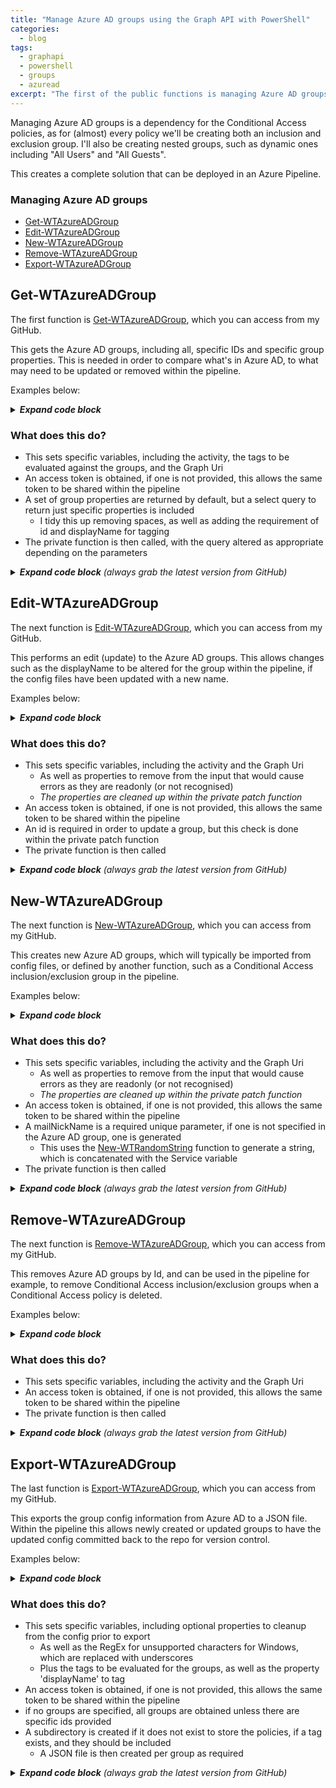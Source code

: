 ```yaml
---
title: "Manage Azure AD groups using the Graph API with PowerShell"
categories:
  - blog
tags:
  - graphapi
  - powershell
  - groups
  - azuread
excerpt: "The first of the public functions is managing Azure AD groups, this is a dependency for the Conditional Access policies, so seems a good place to start..."
---
```

Managing Azure AD groups is a dependency for the Conditional Access policies, as for (almost) every policy we'll be creating both an inclusion and exclusion group. I'll also be creating nested groups, such as dynamic ones including "All Users" and "All Guests".

This creates a complete solution that can be deployed in an Azure Pipeline.

### Managing Azure AD groups
- [Get-WTAzureADGroup][function-get]
- [Edit-WTAzureADGroup][function-edit]
- [New-WTAzureADGroup][function-new]
- [Remove-WTAzureADGroup][function-remove]
- [Export-WTAzureADGroup][function-export]

## Get-WTAzureADGroup
The first function is [Get-WTAzureADGroup][function-get], which you can access from my GitHub.

This gets the Azure AD groups, including all, specific IDs and specific group properties. This is needed in order to compare what's in Azure AD, to what may need to be updated or removed within the pipeline.

Examples below:

<details>
  <summary><em><strong>Expand code block</strong></em></summary>

```powershell
# Clone repo that contains the Graph API and ToolKit functions
git clone --branch main --single-branch https://github.com/wesley-trust/GraphAPI.git
git clone --branch main --single-branch https://github.com/wesley-trust/ToolKit.git

# Dot source function into memory
. .\GraphAPI\Public\AzureAD\Groups\Get-WTAzureADGroup.ps1

# Define Variables
$ClientID = "sdg23497-sd82-983s-sdf23-dsf234kafs24"
$ClientSecret = "khsdfhbdfg723498345_sdfkjbdf~-SDFFG1"
$TenantDomain = "wesleytrustsandbox.onmicrosoft.com"
$IDs = @("gkg23497-43gf-983s-5fg36-dsf234kafs24","hsw23497-hg5d-t59b-fd35k-dsf234kafs24")
$AccessToken = "HWYLAqz6PipzzdtPwRnSN0Socozs2lZ7nsFky90UlDGTmaZY1foVojTUqFgm1vw0iBslogoP"

# Create hashtable
$ServicePrincipal = @{
  ClientID     = $ClientID
  ClientSecret = $ClientSecret
  TenantDomain = $TenantDomain
}

# Get all groups, splat the hashtable containing the service principal to obtain an access token
Get-WTAzureADGroup @ServicePrincipal

# Pipe specific IDs to get to the function, splat the hashtable containing the service principal
$IDs | Get-WTAzureADGroup @ServicePrincipal

# Or specify each parameter individually, including an access token previously obtained
Get-WTAzureADGroup -AccessToken $AccessToken -IDs $IDs
```

</details>

### What does this do?
- This sets specific variables, including the activity, the tags to be evaluated against the groups, and the Graph Uri
- An access token is obtained, if one is not provided, this allows the same token to be shared within the pipeline
- A set of group properties are returned by default, but a select query to return just specific properties is included
  - I tidy this up removing spaces, as well as adding the requirement of id and displayName for tagging
- The private function is then called, with the query altered as appropriate depending on the parameters

<details>
  <summary><em><strong>Expand code block</strong> (always grab the latest version from GitHub)</em></summary>

```powershell
function Get-WTAzureADGroup {
    [cmdletbinding()]
    param (
        [parameter(
            Mandatory = $false,
            ValueFromPipeLineByPropertyName = $true,
            HelpMessage = "Client ID for the Azure AD service principal with Azure AD group Graph permissions"
        )]
        [string]$ClientID,
        [parameter(
            Mandatory = $false,
            ValueFromPipeLineByPropertyName = $true,
            HelpMessage = "Client secret for the Azure AD service principal with Azure AD group Graph permissions"
        )]
        [string]$ClientSecret,
        [parameter(
            Mandatory = $false,
            ValueFromPipeLineByPropertyName = $true,
            HelpMessage = "The initial domain (onmicrosoft.com) of the tenant"
        )]
        [string]$TenantDomain,
        [parameter(
            Mandatory = $false,
            ValueFromPipeLineByPropertyName = $true,
            HelpMessage = "The access token, obtained from executing Get-WTGraphAccessToken"
        )]
        [string]$AccessToken,
        [parameter(
            Mandatory = $false,
            ValueFromPipeLineByPropertyName = $true,
            HelpMessage = "Specify whether to exclude features in preview, a production API version will be used instead"
        )]
        [switch]$ExcludePreviewFeatures,
        [parameter(
            Mandatory = $false,
            ValueFromPipeLineByPropertyName = $true,
            HelpMessage = "Specify whether to exclude tag processing of groups"
        )]
        [switch]$ExcludeTagEvaluation,
        [parameter(
            Mandatory = $false,
            ValueFromPipeLineByPropertyName = $true,
            ValueFromPipeLine = $true,
            HelpMessage = "The Azure AD groups to get, this must contain valid id(s)"
        )]
        [Alias("id", "GroupID", "GroupIDs")]
        [string[]]$IDs,
        [parameter(
            Mandatory = $false,
            ValueFromPipeLineByPropertyName = $true,
            HelpMessage = "Comma separated list of properties, 'id' is always selected, 'displayName' will also be selected if tagging is not excluded"
        )]
        [string]$Select
    )
    Begin {
        try {
            # Function definitions
            $Functions = @(
                "GraphAPI\Public\Authentication\Get-WTGraphAccessToken.ps1",
                "GraphAPI\Private\Invoke-WTGraphGet.ps1"
            )

            # Function dot source
            foreach ($Function in $Functions) {
                . $Function
            }

            # Variables
            $Activity = "Getting Azure AD groups"
            $Uri = "groups"
            $Tags = @("SVC", "REF", "ENV")

        }
        catch {
            Write-Error -Message $_.Exception
            throw $_.exception
        }
    }
    Process {
        try {

            # If there is no access token, obtain one
            if (!$AccessToken) {
                $AccessToken = Get-WTGraphAccessToken `
                    -ClientID $ClientID `
                    -ClientSecret $ClientSecret `
                    -TenantDomain $TenantDomain
            }
            if ($AccessToken) {
                
                # Build Parameters
                $Parameters = @{
                    AccessToken = $AccessToken
                    Activity    = $Activity
                }
                if ($ExcludePreviewFeatures) {
                    $Parameters.Add("ExcludePreviewFeatures", $true)
                }
                if (!$ExcludeTagEvaluation) {
                    $Parameters.Add("Tags", $Tags)
                }

                # If select is specified, a different query should be built
                if ($Select) {
                    
                    # Clean up input to remove remove any spaces
                    $Select = $Select.Replace(" ", "")

                    # Adding 'id' which is required for a result, 'displayName' is also added if tagging is not excluded, as it is a dependency
                    $Select = "id,$Select"
                    if (!$ExcludeTagEvaluation) {
                        $Select = "displayName,$Select"
                    }

                    # If there are Ids, get Azure AD group with selected properties only
                    if ($IDs) {
                        $QueryResponse = foreach ($Id in $IDs) {
                            Invoke-WTGraphGet @Parameters -Uri "$Uri/$($Id)?`$select=$Select"
                        }
                    }
                    else {
                        $WarningMessage = "A select query requires an ID to be specified for the group"
                        Write-Warning $WarningMessage
                    }
                }
                else {
                    if ($IDs) {
                        $Parameters.Add("IDs", $IDs)
                    }

                    # Get Azure AD groups with default properties
                    $QueryResponse = Invoke-WTGraphGet @Parameters -Uri $Uri
                }

                # Return response if one is returned
                if ($QueryResponse) {
                    $QueryResponse
                }
                else {
                    $WarningMessage = "No Azure AD groups exist in Azure AD, or with parameters specified"
                    Write-Warning $WarningMessage
                }
            }
            else {
                $ErrorMessage = "No access token specified, obtain an access token object from Get-WTGraphAccessToken"
                Write-Error $ErrorMessage
                throw $ErrorMessage
            }
        }
        catch {
            Write-Error -Message $_.Exception
            throw $_.exception
        }
    }
    End {
        try {
            
        }
        catch {
            Write-Error -Message $_.Exception
            throw $_.exception
        }
    }
}
```

</details>

## Edit-WTAzureADGroup
The next function is [Edit-WTAzureADGroup][function-edit], which you can access from my GitHub.

This performs an edit (update) to the Azure AD groups. This allows changes such as the displayName to be altered for the group within the pipeline, if the config files have been updated with a new name.

Examples below:

<details>
  <summary><em><strong>Expand code block</strong></em></summary>

```powershell
# Clone repo that contains the Graph API functions
git clone --branch main --single-branch https://github.com/wesley-trust/GraphAPI.git

# Dot source function into memory
. .\GraphAPI\Public\AzureAD\Groups\Edit-WTAzureADGroup.ps1

# Define Variables
$AccessToken = "HWYLAqz6PipzzdtPwRnSN0Socozs2lZ7nsFky90UlDGTmaZY1foVojTUqFgm1vw0iBslogoP"
$Id = "gve33497-hb48-983s-5fg36-dsf234kafs24"
$DisplayName = "SVC-CA; Updated displayName"

# Create input object
$AzureADGroup = [PSCustomObject]@{
  id          = $Id
  displayName = $DisplayName
}

# Pipe the Azure AD group to the function, specify an access token previously obtained
$AzureADGroup | Edit-WTAzureADGroup -AccessToken $AccessToken

# Or specify each parameter individually, including an access token previously obtained
Edit-WTAzureADGroup -AccessToken $AccessToken -AzureADGroup $AzureADGroup
```

</details>

### What does this do?
- This sets specific variables, including the activity and the Graph Uri
  - As well as properties to remove from the input that would cause errors as they are readonly (or not recognised)
  - _The properties are cleaned up within the private patch function_
- An access token is obtained, if one is not provided, this allows the same token to be shared within the pipeline
- An id is required in order to update a group, but this check is done within the private patch function
- The private function is then called

<details>
  <summary><em><strong>Expand code block</strong> (always grab the latest version from GitHub)</em></summary>

```powershell
function Edit-WTAzureADGroup {
    [cmdletbinding()]
    param (
        [parameter(
            Mandatory = $false,
            ValueFromPipeLineByPropertyName = $true,
            HelpMessage = "Client ID for the Azure AD service principal with Azure AD Graph permissions"
        )]
        [string]$ClientID,
        [parameter(
            Mandatory = $false,
            ValueFromPipeLineByPropertyName = $true,
            HelpMessage = "Client secret for the Azure AD service principal with Azure AD Graph permissions"
        )]
        [string]$ClientSecret,
        [parameter(
            Mandatory = $false,
            ValueFromPipeLineByPropertyName = $true,
            HelpMessage = "The initial domain (onmicrosoft.com) of the tenant"
        )]
        [string]$TenantDomain,
        [parameter(
            Mandatory = $false,
            ValueFromPipeLineByPropertyName = $true,
            HelpMessage = "The access token, obtained from executing Get-WTGraphAccessToken"
        )]
        [string]$AccessToken,
        [parameter(
            Mandatory = $false,
            ValueFromPipeLineByPropertyName = $true,
            HelpMessage = "Specify whether to exclude features in preview, a production API version will be used instead"
        )]
        [switch]$ExcludePreviewFeatures,
        [parameter(
            Mandatory = $false,
            ValueFromPipeLineByPropertyName = $true,
            ValueFromPipeLine = $true,
            HelpMessage = "The Azure AD groups to remove, a group must have a valid id"
        )]
        [Alias('AzureADGroup', 'GroupDefinition')]
        [PSCustomObject]$AzureADGroups
    )
    Begin {
        try {
            # Function definitions
            $Functions = @(
                "GraphAPI\Public\Authentication\Get-WTGraphAccessToken.ps1",
                "GraphAPI\Private\Invoke-WTGraphPatch.ps1"
            )

            # Function dot source
            foreach ($Function in $Functions) {
                . $Function
            }

            # Variables
            $Activity = "Updating Azure AD Groups"
            $Uri = "groups"
            $CleanUpProperties = (
                "createdDateTime",
                "modifiedDateTime",
                "SideIndicator"
            )

        }
        catch {
            Write-Error -Message $_.Exception
            throw $_.exception
        }
    }
    Process {
        try {

            # If there is no access token, obtain one
            if (!$AccessToken) {
                $AccessToken = Get-WTGraphAccessToken `
                    -ClientID $ClientID `
                    -ClientSecret $ClientSecret `
                    -TenantDomain $TenantDomain
            }
            if ($AccessToken) {

                # Build Parameters
                $Parameters = @{
                    AccessToken       = $AccessToken
                    Uri               = $Uri
                    CleanUpProperties = $CleanUpProperties
                    Activity          = $Activity
                }
                if ($ExcludePreviewFeatures) {
                    $Parameters.Add("ExcludePreviewFeatures", $true)
                }

                # If there are groups to update, foreach group with a group id
                if ($AzureADGroups) {
                    
                    # Update groups
                    Invoke-WTGraphPatch `
                        @Parameters `
                        -InputObject $AzureADGroups
                }
                else {
                    $ErrorMessage = "There are no Azure AD groups to be updated"
                    Write-Error $ErrorMessage
                }
            }
            else {
                $ErrorMessage = "No access token specified, obtain an access token object from Get-WTGraphAccessToken"
                Write-Error $ErrorMessage
                throw $ErrorMessage
            }
        }
        catch {
            Write-Error -Message $_.Exception
            throw $_.exception
        }
    }
    End {
        try {
            
        }
        catch {
            Write-Error -Message $_.Exception
            throw $_.exception
        }
    }
}
```

</details>

## New-WTAzureADGroup
The next function is [New-WTAzureADGroup][function-new], which you can access from my GitHub.

This creates new Azure AD groups, which will typically be imported from config files, or defined by another function, such as a Conditional Access inclusion/exclusion group in the pipeline.

Examples below:

<details>
  <summary><em><strong>Expand code block</strong></em></summary>

```powershell
# Clone repo that contains the Graph API and ToolKit functions
git clone --branch main --single-branch https://github.com/wesley-trust/GraphAPI.git
git clone --branch main --single-branch https://github.com/wesley-trust/ToolKit.git

# Dot source function into memory
. .\GraphAPI\Public\AzureAD\Groups\New-WTAzureADGroup.ps1

# Define Variables
$AccessToken = "HWYLAqz6PipzzdtPwRnSN0Socozs2lZ7nsFky90UlDGTmaZY1foVojTUqFgm1vw0iBslogoP"
$DisplayName = "SVC-CA; Service Accounts"

# Create input object
$AzureADGroup = [PSCustomObject]@{
  displayName     = $DisplayName
  mailEnabled     = $false
  securityEnabled = $true
}

# Pipe the Azure AD group to the function, specify an access token previously obtained
$AzureADGroup | New-WTAzureADGroup -AccessToken $AccessToken

# Or specify each parameter individually, including an access token previously obtained
New-WTAzureADGroup -AccessToken $AccessToken -AzureADGroup $AzureADGroup
```

</details>

### What does this do?
- This sets specific variables, including the activity and the Graph Uri
  - As well as properties to remove from the input that would cause errors as they are readonly (or not recognised)
  - _The properties are cleaned up within the private patch function_
- An access token is obtained, if one is not provided, this allows the same token to be shared within the pipeline
- A mailNickName is a required unique parameter, if one is not specified in the Azure AD group, one is generated
  - This uses the [New-WTRandomString][blog-tagging] function to generate a string, which is concatenated with the Service variable
- The private function is then called

<details>
  <summary><em><strong>Expand code block</strong> (always grab the latest version from GitHub)</em></summary>

```powershell
function New-WTAzureADGroup {
    [cmdletbinding()]
    param (
        [parameter(
            Mandatory = $false,
            ValueFromPipeLineByPropertyName = $true,
            HelpMessage = "Client ID for the Azure AD service principal with Azure AD group Graph permissions"
        )]
        [string]$ClientID,
        [parameter(
            Mandatory = $false,
            ValueFromPipeLineByPropertyName = $true,
            HelpMessage = "Client secret for the Azure AD service principal with Azure AD group Graph permissions"
        )]
        [string]$ClientSecret,
        [parameter(
            Mandatory = $false,
            ValueFromPipeLineByPropertyName = $true,
            HelpMessage = "The initial domain (onmicrosoft.com) of the tenant"
        )]
        [string]$TenantDomain,
        [parameter(
            Mandatory = $false,
            ValueFromPipeLineByPropertyName = $true,
            HelpMessage = "The access token, obtained from executing Get-WTGraphAccessToken"
        )]
        [string]$AccessToken,
        [parameter(
            Mandatory = $false,
            ValueFromPipeLineByPropertyName = $true,
            HelpMessage = "Specify whether to exclude features in preview, a production API version will be used instead"
        )]
        [switch]$ExcludePreviewFeatures,
        [parameter(
            Mandatory = $false,
            ValueFromPipeLineByPropertyName = $true,
            ValueFromPipeLine = $true,
            HelpMessage = "Specify the Azure AD Groups to create"
        )]
        [Alias('AzureADGroup')]
        [PSCustomObject]$AzureADGroups
    )
    Begin {
        try {
            # Function definitions
            $Functions = @(
                "GraphAPI\Public\Authentication\Get-WTGraphAccessToken.ps1",
                "GraphAPI\Private\Invoke-WTGraphPost.ps1",
                "Toolkit\Public\New-WTRandomString.ps1"
            )

            # Function dot source
            foreach ($Function in $Functions) {
                . $Function
            }

            # Variables
            $Activity = "Creating Azure AD groups"
            $Uri = "groups"
            $CleanUpProperties = (
                "id",
                "createdDateTime",
                "modifiedDateTime",
                "SideIndicator",
                "securityIdentifier",
                "createdByAppId",
                "renewedDateTime",
                "SVC",
                "REF",
                "ENV"
            )
            $Service = "AD"

        }
        catch {
            Write-Error -Message $_.Exception
            throw $_.exception
        }
    }
    Process {
        try {

            # If there is no access token, obtain one
            if (!$AccessToken) {
                $AccessToken = Get-WTGraphAccessToken `
                    -ClientID $ClientID `
                    -ClientSecret $ClientSecret `
                    -TenantDomain $TenantDomain
            }
            if ($AccessToken) {
                
                # Build Parameters
                $Parameters = @{
                    AccessToken       = $AccessToken
                    Uri               = $Uri
                    CleanUpProperties = $CleanUpProperties
                    Activity          = $Activity
                }
                if ($ExcludePreviewFeatures) {
                    $Parameters.Add("ExcludePreviewFeatures", $true)
                }
                
                # If there are groups to deploy, for each
                if ($AzureADGroups) {

                    # Foreach group, check whether the required mailNickname exists, if not, generate this, append and return group
                    $AzureADGroups = foreach ($Group in $AzureADGroups){
                        if (!$Group.mailNickname){
                            $mailNickname = $null
                            $mailNickname = $Service + "-" + (New-WTRandomString -CharacterLength 24 -Alphanumeric)
                            $Group | Add-Member -MemberType NoteProperty -Name "mailNickname" -Value $mailNickname
                        }
                        
                        # Return group
                        $Group
                    }
                    
                    # Create groups
                    Invoke-WTGraphPost `
                        @Parameters `
                        -InputObject $AzureADGroups
                }
                else {
                    $ErrorMessage = "There are no groups to be created"
                    Write-Error $ErrorMessage
                }
            }
            else {
                $ErrorMessage = "No access token specified, obtain an access token object from Get-WTGraphAccessToken"
                Write-Error $ErrorMessage
                throw $ErrorMessage
            }
        }
        catch {
            Write-Error -Message $_.Exception
            throw $_.exception
        }
    }
    End {
        try {
            
        }
        catch {
            Write-Error -Message $_.Exception
            throw $_.exception
        }
    }
}
```

</details>

## Remove-WTAzureADGroup
The next function is [Remove-WTAzureADGroup][function-remove], which you can access from my GitHub.

This removes Azure AD groups by Id, and can be used in the pipeline for example, to remove Conditional Access inclusion/exclusion groups when a Conditional Access policy is deleted.

Examples below:

<details>
  <summary><em><strong>Expand code block</strong></em></summary>

```powershell
# Clone repo that contains the Graph API functions
git clone --branch main --single-branch https://github.com/wesley-trust/GraphAPI.git

# Dot source function into memory
. .\GraphAPI\Public\AzureAD\Groups\Remove-WTAzureADGroup.ps1

# Define Variables
$IDs = @("gkg23497-43gf-983s-5fg36-dsf234kafs24","hsw23497-hg5d-t59b-fd35k-dsf234kafs24")
$AccessToken = "HWYLAqz6PipzzdtPwRnSN0Socozs2lZ7nsFky90UlDGTmaZY1foVojTUqFgm1vw0iBslogoP"

# Pipe specific IDs to get to the function, including an access token previously obtained
$IDs | Remove-WTAzureADGroup -AccessToken $AccessToken

# Or specify each parameter individually, including an access token previously obtained
Remove-WTAzureADGroup -AccessToken $AccessToken -IDs $IDs
```

</details>

### What does this do?
- This sets specific variables, including the activity and the Graph Uri
- An access token is obtained, if one is not provided, this allows the same token to be shared within the pipeline
- The private function is then called

<details>
  <summary><em><strong>Expand code block</strong> (always grab the latest version from GitHub)</em></summary>

```powershell
function Remove-WTAzureADGroup {
    [cmdletbinding()]
    param (
        [parameter(
            Mandatory = $false,
            ValueFromPipeLineByPropertyName = $true,
            HelpMessage = "Client ID for the Azure AD service principal with Azure AD group Graph permissions"
        )]
        [string]$ClientID,
        [parameter(
            Mandatory = $false,
            ValueFromPipeLineByPropertyName = $true,
            HelpMessage = "Client secret for the Azure AD service principal with Azure AD group Graph permissions"
        )]
        [string]$ClientSecret,
        [parameter(
            Mandatory = $false,
            ValueFromPipeLineByPropertyName = $true,
            HelpMessage = "The initial domain (onmicrosoft.com) of the tenant"
        )]
        [string]$TenantDomain,
        [parameter(
            Mandatory = $false,
            ValueFromPipeLineByPropertyName = $true,
            HelpMessage = "The access token, obtained from executing Get-WTGraphAccessToken"
        )]
        [string]$AccessToken,
        [parameter(
            Mandatory = $false,
            ValueFromPipeLineByPropertyName = $true,
            HelpMessage = "Specify whether to exclude features in preview, a production API version will be used instead"
        )]
        [switch]$ExcludePreviewFeatures,
        [parameter(
            Mandatory = $false,
            ValueFromPipeLineByPropertyName = $true,
            ValueFromPipeLine = $true,
            HelpMessage = "The Azure AD Groups to remove, this must contain valid id(s)"
        )]
        [Alias("id", "GroupID", "GroupIDs")]
        [string[]]$IDs
    )
    Begin {
        try {
            # Function definitions
            $Functions = @(
                "GraphAPI\Public\Authentication\Get-WTGraphAccessToken.ps1",
                "GraphAPI\Private\Invoke-WTGraphDelete.ps1"
            )

            # Function dot source
            foreach ($Function in $Functions) {
                . $Function
            }

            # Variables
            $Activity = "Removing Azure AD groups"
            $Uri = "groups"

        }
        catch {
            Write-Error -Message $_.Exception
            throw $_.exception
        }
    }
    Process {
        try {

            # If there is no access token, obtain one
            if (!$AccessToken) {
                $AccessToken = Get-WTGraphAccessToken `
                    -ClientID $ClientID `
                    -ClientSecret $ClientSecret `
                    -TenantDomain $TenantDomain
            }
            if ($AccessToken) {
                
                # Build Parameters
                $Parameters = @{
                    AccessToken       = $AccessToken
                    Uri               = $Uri
                    Activity          = $Activity
                }
                if ($ExcludePreviewFeatures) {
                    $Parameters.Add("ExcludePreviewFeatures", $true)
                }
                
                # If there are policies to be removed,  remove them
                if ($IDs) {
                    Invoke-WTGraphDelete `
                        @Parameters `
                        -IDs $IDs
                }
                else {
                    $ErrorMessage = "There are no Ids specified which are required to remove groups"
                    Write-Error $ErrorMessage
                }
            }
            else {
                $ErrorMessage = "No access token specified, obtain an access token object from Get-WTGraphAccessToken"
                Write-Error $ErrorMessage
                throw $ErrorMessage
            }
        }
        catch {
            Write-Error -Message $_.Exception
            throw $_.exception
        }
    }
    End {
        try {
            
        }
        catch {
            Write-Error -Message $_.Exception
            throw $_.exception
        }
    }
}
```

</details>

## Export-WTAzureADGroup
The last function is [Export-WTAzureADGroup][function-export], which you can access from my GitHub.

This exports the group config information from Azure AD to a JSON file. Within the pipeline this allows newly created or updated groups to have the updated config committed back to the repo for version control.

Examples below:

<details>
  <summary><em><strong>Expand code block</strong></em></summary>

```powershell
# Clone repo that contains the Graph API and ToolKit functions
git clone --branch main --single-branch https://github.com/wesley-trust/GraphAPI.git
git clone --branch main --single-branch https://github.com/wesley-trust/ToolKit.git

# Dot source function into memory
. .\GraphAPI\Public\AzureAD\Groups\Export-WTAzureADGroup.ps1

# Define Variables
$IDs = @("gkg23497-43gf-983s-5fg36-dsf234kafs24","hsw23497-hg5d-t59b-fd35k-dsf234kafs24")
$AccessToken = "HWYLAqz6PipzzdtPwRnSN0Socozs2lZ7nsFky90UlDGTmaZY1foVojTUqFgm1vw0iBslogoP"
$Path = "GraphAPIConfig\AzureAD\Groups"

# Export all groups from Azure AD to the path specified, including an access token previously obtained
Export-WTAzureADGroup -AccessToken $AccessToken -Path $Path

# Pipe specific IDs to the function to export to the path specified, including an access token previously obtained
$IDs | Export-WTAzureADGroup -AccessToken $AccessToken -Path $Path

# Or specify each parameter individually, including an access token previously obtained
Export-WTAzureADGroup -AccessToken $AccessToken -Path $Path -IDs $IDs
```

</details>

### What does this do?
- This sets specific variables, including optional properties to cleanup from the config prior to export
  - As well as the RegEx for unsupported characters for Windows, which are replaced with underscores
  - Plus the tags to be evaluated for the groups, as well as the property 'displayName' to tag
- An access token is obtained, if one is not provided, this allows the same token to be shared within the pipeline
- if no groups are specified, all groups are obtained unless there are specific ids provided
- A subdirectory is created if it does not exist to store the policies, if a tag exists, and they should be included
  - A JSON file is then created per group as required

<details>
  <summary><em><strong>Expand code block</strong> (always grab the latest version from GitHub)</em></summary>

```powershell
function Export-WTAzureADGroup {
    [cmdletbinding()]
    param (
        [parameter(
            Mandatory = $false,
            ValueFromPipeLineByPropertyName = $true,
            HelpMessage = "Client ID for the Azure AD service principal with AzureAD Graph permissions"
        )]
        [string]$ClientID,
        [parameter(
            Mandatory = $false,
            ValueFromPipeLineByPropertyName = $true,
            HelpMessage = "Client secret for the Azure AD service principal with AzureAD Graph permissions"
        )]
        [string]$ClientSecret,
        [parameter(
            Mandatory = $false,
            ValueFromPipeLineByPropertyName = $true,
            HelpMessage = "The initial domain (onmicrosoft.com) of the tenant"
        )]
        [string]$TenantDomain,
        [parameter(
            Mandatory = $false,
            ValueFromPipeLineByPropertyName = $true,
            HelpMessage = "The access token, obtained from executing Get-WTGraphAccessToken"
        )]
        [string]$AccessToken,
        [parameter(
            Mandatory = $false,
            ValueFromPipeLineByPropertyName = $true,
            HelpMessage = "The path where the JSON file(s) will be created"
        )]
        [string]$Path,
        [parameter(
            Mandatory = $false,
            ValueFromPipeLineByPropertyName = $true,
            HelpMessage = "The file path where the JSON file will be created"
        )]
        [string]$FilePath,
        [parameter(
            Mandatory = $false,
            ValueFromPipeLineByPropertyName = $true,
            HelpMessage = "Specify whether to exclude features in preview, a production API version will be used instead"
        )]
        [switch]$ExcludePreviewFeatures,
        [parameter(
            Mandatory = $false,
            ValueFromPipeLineByPropertyName = $true,
            HelpMessage = "Specify whether to exclude the cleanup operations of the groups to be exported"
        )]
        [switch]$ExcludeExportCleanup,
        [parameter(
            Mandatory = $false,
            ValueFromPipeLineByPropertyName = $true,
            HelpMessage = "Specify whether to exclude tag processing of groups"
        )]
        [switch]$ExcludeTagEvaluation,
        [parameter(
            Mandatory = $false,
            ValueFromPipeLineByPropertyName = $true,
            HelpMessage = "The AzureAD groups to get, this must contain valid id(s), when not specified, all groups are returned"
        )]
        [Alias("Group", "AzureADGroup")]
        [pscustomobject]$AzureADGroups,
        [parameter(
            Mandatory = $false,
            ValueFromPipeLineByPropertyName = $true,
            HelpMessage = "The AzureAD groups to get, this must contain valid id(s), when not specified, all groups are returned"
        )]
        [Alias("id", "GroupID", "GroupIDs")]
        [string[]]$IDs,
        [parameter(
            Mandatory = $false,
            ValueFromPipeLineByPropertyName = $true,
            HelpMessage = "The tag to use as the subdirectory to organise the export, default is 'SVC'"
        )]
        [Alias("Tag")]
        [string]$DirectoryTag = "SVC"
    )
    Begin {
        try {
            # Function definitions
            $Functions = @(
                "GraphAPI\Public\Authentication\Get-WTGraphAccessToken.ps1",
                "GraphAPI\Public\AzureAD\Groups\Get-WTAzureADGroup.ps1",
                "Toolkit\Public\Invoke-WTPropertyTagging.ps1"
            )

            # Function dot source
            foreach ($Function in $Functions) {
                . $Function
            }
            
            # Variables
            $CleanUpProperties = (
                "id",
                "createdDateTime",
                "modifiedDateTime"
            )
            $UnsupportedCharactersRegEx = '[\\\/:*?"<>|]'
            $Tags = @("SVC", "REF", "ENV")
            $PropertyToTag = "DisplayName"
            $Delimiter = "-"
            $Counter = 1
        }
        catch {
            Write-Error -Message $_.Exception
            throw $_.exception
        }
    }
    Process {
        try {

            # If group object is provided, tag these
            if ($AzureADGroups) {

                # Evaluate the tags on the policies to be created, if not set to exclude
                if (!$ExcludeTagEvaluation) {
                    $AzureADGroups = Invoke-WTPropertyTagging -Tags $Tags -QueryResponse $AzureADGroups -PropertyToTag $PropertyToTag
                }
            }
            
            # If there are no groups to export, get groups based on specified parameters
            if (!$AzureADGroups) {
                
                # If there is no access token, obtain one
                if (!$AccessToken) {
                    $AccessToken = Get-WTGraphAccessToken `
                        -ClientID $ClientID `
                        -ClientSecret $ClientSecret `
                        -TenantDomain $TenantDomain
                }

                if ($AccessToken) {

                    # Build Parameters
                    $Parameters = @{
                        AccessToken = $AccessToken
                    }
                    if ($ExcludeTagEvaluation) {
                        $Parameters.Add("ExcludeTagEvaluation", $true)
                    }
                    if ($ExcludePreviewFeatures) {
                        $Parameters.Add("ExcludePreviewFeatures", $true)
                    }
                    if ($IDs) {
                        $Parameters.Add("GroupIDs", $IDs)
                    }
                    
                    # Get all AzureAD groups
                    $AzureADGroups = Get-WTAzureADGroup @Parameters

                    if (!$AzureADGroups) {
                        $ErrorMessage = "Microsoft Graph did not return a valid response"
                        Write-Error $ErrorMessage
                        throw $ErrorMessage
                    }
                }
                else {
                    $ErrorMessage = "No access token specified, obtain an access token object from Get-WTGraphAccessToken"
                    Write-Error $ErrorMessage
                    throw $ErrorMessage
                }
            }

            # If there are groups
            if ($AzureADGroups) {

                # Sort and filter (if applicable) groups
                $AzureADGroups = $AzureADGroups | Sort-Object displayName
                if (!$ExcludeExportCleanup) {
                    $AzureADGroups | Foreach-object {
                            
                        # Cleanup properties for export
                        foreach ($Property in $CleanUpProperties) {
                            $_.PSObject.Properties.Remove("$Property")
                        }
                    }
                }

                # Export to JSON
                Write-Host "Exporting AzureAD Groups (Count: $($AzureADGroups.count))"

                # If a file path is specified, output all groups in one JSON formatted file
                if ($FilePath) {
                    $AzureADGroups | ConvertTo-Json -Depth 10 `
                    | Out-File -Force -FilePath $FilePath
                }
                else {
                    foreach ($Group in $AzureADGroups) {

                        # Remove characters not supported in Windows file names
                        $GroupDisplayName = $Group.displayname -replace $UnsupportedCharactersRegEx, "_"
                        
                        # Concatenate directory, if not set to exclude, else, append tag
                        if (!$ExcludeTagEvaluation) {
                            if ($Group.$DirectoryTag) {
                                $Directory = "$DirectoryTag$Delimiter$($Group.$DirectoryTag)"
                            }
                            else {
                                $Directory = "\"
                            }
                        }
                        else {
                            $Directory = "\"
                        }
                            
                        # If directory path does not exist for export, create it
                        $TestPath = Test-Path $Path\$Directory -PathType Container
                        if (!$TestPath) {
                            New-Item -Path $Path\$Directory -ItemType Directory | Out-Null
                        }

                        # Output current status
                        Write-Host "Processing Group $Counter with file name: $GroupDisplayName.json"
                            
                        # Output individual Group JSON file
                        $Group | ConvertTo-Json -Depth 10 `
                        | Out-File -Force -FilePath "$Path\$Directory\$GroupDisplayName.json"

                        # Increment counter
                        $Counter++
                    }
                }
            }
            else {
                $WarningMessage = "There are no AzureAD groups to export"
                Write-Warning $WarningMessage
            }
        }
        catch {
            Write-Error -Message $_.Exception
            throw $_.exception
        }
    }
    End {
        try {
            
        }
        catch {
            Write-Error -Message $_.Exception
            throw $_.exception
        }
    }
}
```

</details>

[function-get]: https://github.com/wesley-trust/GraphAPI/blob/main/Public/AzureAD/Groups/Get-WTAzureADGroup.ps1
[function-edit]: https://github.com/wesley-trust/GraphAPI/blob/main/Public/AzureAD/Groups/Edit-WTAzureADGroup.ps1
[function-new]: https://github.com/wesley-trust/GraphAPI/blob/main/Public/AzureAD/Groups/New-WTAzureADGroup.ps1
[function-remove]: https://github.com/wesley-trust/GraphAPI/blob/main/Public/AzureAD/Groups/Remove-WTAzureADGroup.ps1
[function-export]: https://github.com/wesley-trust/GraphAPI/blob/main/Public/AzureAD/Groups/Export-WTAzureADGroup.ps1
[blog-tagging]: /blog/generating-random-string